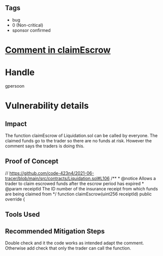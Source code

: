 ## Tags

- bug
- 0 (Non-critical)
- sponsor confirmed

# [Comment in claimEscrow](https://github.com/code-423n4/2021-06-tracer-findings/issues/26) 

# Handle

gpersoon


# Vulnerability details

## Impact
The function claimEscrow of Liquidation.sol can be called by everyone. The claimed funds go to the trader so there are no funds at risk.
However the comment says the traders is doing this.

## Proof of Concept
// https://github.com/code-423n4/2021-06-tracer/blob/main/src/contracts/Liquidation.sol#L106
/**
     * @notice Allows a trader to claim escrowed funds after the escrow period has expired
     * @param receiptId The ID number of the insurance receipt from which funds are being claimed from
     */
    function claimEscrow(uint256 receiptId) public override {


## Tools Used

## Recommended Mitigation Steps
Double check and it the code works as intended adapt the comment.
Otherwise add check that only the trader can call the function.

